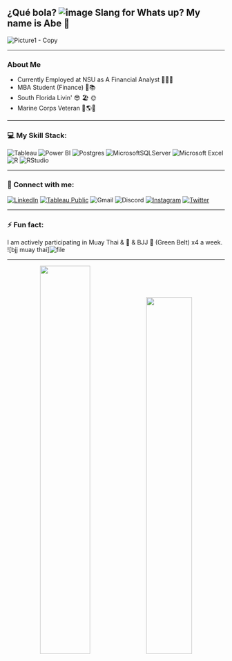 ## ¿Qué bola? ![image](https://user-images.githubusercontent.com/74512335/135941465-33c1e6d8-4ee8-4622-96ae-3b3e5cd6887a.png)  Slang for Whats up?  My name is Abe 👋 
![Picture1 - Copy](https://user-images.githubusercontent.com/74512335/135945572-f5b27c7b-56c6-44a5-9d17-8d183304d1eb.jpg)
________________________________________________________________________________________________________________________________________________________________________________

### About Me
- Currently Employed at NSU as A Financial Analyst 👨🏻‍💻 
- MBA Student (Finance) 💸📚
- South Florida Livin' 😎 🏖  🌞
- Marine Corps Veteran 🦅🌎⚓ 
________________________________________________________________________________________________________________________________________________________________________________

### 💻 My Skill Stack:
![Tableau](https://img.shields.io/badge/Tableau-E97627?style=for-the-badge&logo=Tableau&logoColor=white) ![Power BI](https://img.shields.io/badge/PowerBI-F2C811?style=for-the-badge&logo=Power%20BI&logoColor=black) ![Postgres](https://img.shields.io/badge/PostgreSQL-316192?style=for-the-badge&logo=postgresql&logoColor=white) ![MicrosoftSQLServer](https://img.shields.io/badge/Microsoft%20SQL%20Server-CC2927?style=for-the-badge&logo=microsoft%20sql%20server&logoColor=white) ![Microsoft Excel](https://img.shields.io/badge/Microsoft_Excel-217346?style=for-the-badge&logo=microsoft-excel&logoColor=white) ![R](https://img.shields.io/badge/r-%23276DC3.svg?style=for-the-badge&logo=r&logoColor=white) ![RStudio](https://img.shields.io/badge/RStudio-75AADB?style=for-the-badge&logo=RStudio&logoColor=white) 

________________________________________________________________________________________________________________________________________________________________________________

### 📲 Connect with me:
[![LinkedIn](https://img.shields.io/badge/linkedin-%230077B5.svg?style=for-the-badge&logo=linkedin&logoColor=white)](https://www.linkedin.com/in/abe-diaz/) [![Tableau Public](https://img.shields.io/badge/Tableau_Public-%232C2D72.svg?style=for-the-badge&logo=Tableau&&logoColor=white)](https://public.tableau.com/app/profile/abe.diaz) ![Gmail](https://img.shields.io/badge/abe.diaz305@gmail.com-D14836?style=for-the-badge&logo=gmail&logoColor=white) ![Discord](https://img.shields.io/badge/Discord_FL_Marine_2082-7289DA?style=for-the-badge&logo=discord&logoColor=white) [![Instagram](https://img.shields.io/badge/Instagram-%23E4405F.svg?style=for-the-badge&logo=Instagram&logoColor=white)](https://www.instagram.com/__abruhham__/) [![Twitter](https://img.shields.io/badge/Twitter-1DA1F2?style=for-the-badge&logo=Twitter&logoColor=white)](https://twitter.com/FL_Marine_Abe)
________________________________________________________________________________________________________________________________________________________________________________

### ⚡ Fun fact:
I am actively participating in Muay Thai & 🥊 & BJJ 🥋 (Green Belt) x4 a week.
![bjj   muay thai]![file](https://user-images.githubusercontent.com/74512335/144820266-e5755262-4ae5-40fa-a211-39567d04ecea.jpeg)

____________________________________________________________________________________________________________________________________________________

<p align="center">
<img src="https://github-readme-stats.vercel.app/api?username=FL-Marine&show_icons=true&theme=nord" width="48%"></img> <img src="https://github-readme-stats.vercel.app/api/top-langs/?username=FL-Marine&langs_count=3" width="46%"></img> 
</p>


